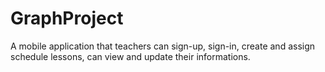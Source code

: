 # GraphProject
 A mobile application that teachers can sign-up, sign-in, create and assign schedule lessons, can view and update their informations. 

